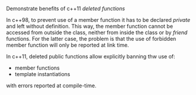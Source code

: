 Demonstrate benefits of c++11 _deleted functions_

In c++98, to prevent use of a member function it has to be declared _private_ and left without definition.
This way, the member function cannot be accessed from outside the class, neither from inside the class or by
_friend_ functions. For the latter case, the problem is that the use of forbidden member function will only be reported at link time.

In c++11, deleted public functions allow explicitly banning thw use of:
- member functions
- template instantiations

with errors reported at compile-time.
